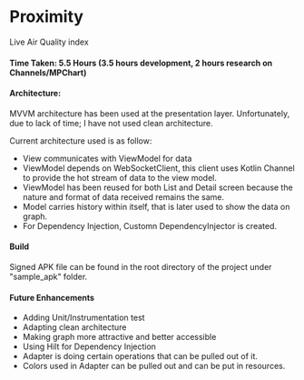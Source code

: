 # Proximity
Live Air Quality index

#### Time Taken: 5.5 Hours (3.5 hours development, 2 hours research on Channels/MPChart)

#### Architecture:
MVVM architecture has been used at the presentation layer. Unfortunately, due to lack of time; I have not used clean architecture.

Current architecture used is as follow:
* View communicates with ViewModel for data
* ViewModel depends on WebSocketClient, this client uses Kotlin Channel to provide the hot stream of data to the view model.
* ViewModel has been reused for both List and Detail screen because the nature and format of data received remains the same.
* Model carries history within itself, that is later used to show the data on graph.
* For Dependency Injection, Customn DependencyInjector is created.


#### Build
Signed APK file can be found in the root directory of the project under "sample_apk" folder.

#### Future Enhancements
* Adding Unit/Instrumentation test
* Adapting clean architecture
* Making graph more attractive and better accessible
* Using Hilt for Dependency Injection
* Adapter is doing certain operations that can be pulled out of it.
* Colors used in Adapter can be pulled out and can be put in resources.

